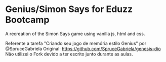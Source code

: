 # Genius/Simon Says for Eduzz Bootcamp
A recreation of the Simon Says game using vanilla js, html and css.

Referente a tarefa "Criando seu jogo de memória estilo Genius" por @SpruceGabriela
Original: https://github.com/SpruceGabriela/genesis-dio
Não utilizei o Fork devido a ter escrito junto durante as aulas.
